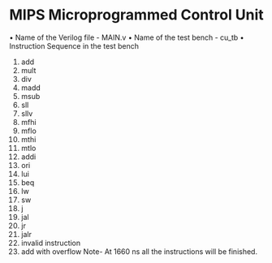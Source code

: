 # MIPS Microprogrammed Control Unit
•	Name of the Verilog file - MAIN.v
•	Name of the test bench - cu_tb
•	Instruction Sequence in the test bench
1.	add
2.	mult
3.	div
4.	madd
5.	msub
6.	sll
7.	sllv
8.	mfhi
9.	mflo
10.	mthi
11.	mtlo
12.	addi 
13.	ori 
14.	lui 
15.	beq
16.	lw
17.	sw
18.	j
19.	jal
20.	jr
21.	jalr
22.	invalid instruction
23.	add with overflow
Note- At 1660 ns all the instructions will be finished. 
